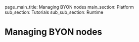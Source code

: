page_main_title: Managing BYON nodes
main_section: Platform
sub_section: Tutorials
sub_sub_section: Runtime

# Managing BYON nodes
